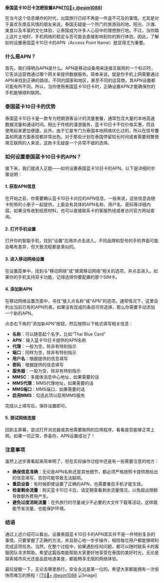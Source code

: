 **泰国蓝卡10日卡怎麽設置APN[[TG💪+ @esim1088](https://t.me/s/esim1088)]**

在当今这个信息爆炸的时代，出国旅行已经不再是一件遥不可及的事情。尤其是对于喜欢东南亚风情的朋友来说，泰国无疑是一个热门的旅游目的地。阳光、沙滩、美食以及丰富的文化体验，让泰国成为许多人心目中的理想旅行地。不过，当你踏上这片土地时，手机网络的稳定与否可能会直接影响到你的旅行体验。因此，了解如何设置泰国蓝卡10日卡的APN（Access Point Name）就显得尤为重要。

### 什么是APN？

首先，我们得明白APN是什么。APN是移动设备用来连接互联网的一个标识符，它告诉运营商通过哪个网关来提供数据服务。简单来说，就是你手机上网需要通过APN来找到正确的路径。不同的国家和地区，甚至不同的运营商，其APN设置都可能有所不同。所以，当你使用泰国蓝卡10日卡时，正确设置APN才能确保你的手机能够顺利联网。

### 泰国蓝卡10日卡的优势

泰国蓝卡10日卡是一款专为短期游客设计的流量套餐，通常包含大量的本地高速数据流量和通话时间。相比于传统的漫游服务，蓝卡10日卡不仅价格实惠，而且使用起来更加便捷。此外，由于它是专门为泰国本地网络优化过的，所以在信号覆盖和网速方面表现都非常出色。对于那些计划在泰国停留较长时间或者需要频繁使用互联网的人来说，这款卡无疑是一个非常不错的选择。

### 如何设置泰国蓝卡10日卡的APN？

接下来，我们就进入正题——如何设置泰国蓝卡10日卡的APN。以下是详细的步骤说明：

#### 1. 获取APN信息
在开始之前，你需要确认蓝卡10日卡对应的APN信息。一般来说，这些信息会随卡附带的小册子一起提供，上面会有具体的APN名称、用户名、密码等详细内容。如果没有收到纸质材料，也可以直接联系卡的客服热线或者访问官方网站查询。

#### 2. 打开手机设置
打开你的智能手机，找到“设置”应用并点击进入。不同品牌和型号的手机界面可能会略有差异，但大致流程都是类似的。

#### 3. 进入移动网络设置
在设置菜单中，找到与“移动网络”或“蜂窝移动网络”相关的选项，并点击进入。如果你的手机支持双卡功能，记得选择你要配置的那个SIM卡。

#### 4. 添加新APN
在移动网络设置页面中，寻找“接入点名称”或“APN”的选项。通常情况下，这里会列出当前已有的APN列表。如果没有现成的条目可供选择，那么你需要手动添加一个新的APN。

点击右下角的“添加新APN”按钮，然后按照以下格式填写相关信息：
- **名称**：可以随意起个名字，比如“Thai Blue Card”
- **APN**：输入蓝卡10日卡提供的APN名称
- **代理**：一般为空，除非有特别指示
- **端口**：同样为空，除非有特别指示
- **用户名**：根据提供的信息填写
- **密码**：根据提供的信息填写
- **服务器**：一般为空，除非有特别指示
- **MMSC**：多媒体消息中心地址，如果需要的话
- **MMS代理**：MMS代理地址，如果需要的话
- **MMS端口**：MMS端口，如果需要的话
- **启用MMS**：勾选此项以启用MMS服务

完成以上填写后，保存设置即可。

#### 5. 测试网络连接
回到主屏幕，尝试打开浏览器或其他需要联网的应用程序，看看是否能够正常上网。如果一切正常，恭喜你，APN设置成功了！

### 注意事项

虽然上述步骤看起来简单明了，但在实际操作过程中还是有一些需要注意的地方：
- **确保信息准确**：无论是APN名称还是其他细节，都必须严格按照卡提供商给出的信息填写，否则可能导致无法联网。
- **重启设备**：有时候即使设置了正确的APN，也需要重启手机才能生效。
- **检查剩余流量**：购买蓝卡10日卡后，请定期查看剩余流量情况，以免超出限额导致额外费用产生。
- **避免过度消耗流量**：在外旅行时尽量减少不必要的大文件下载等活动，这样既能节省流量，也能保护环境。

### 结语

通过上述介绍可以看出，设置泰国蓝卡10日卡的APN其实并不是一件特别复杂的事情。只要掌握了正确的方法，并且耐心地一步步操作，相信每位用户都能够顺利完成这项任务。当然，在整个过程中，如果遇到任何问题，都可以随时联系卡的客服团队寻求帮助。希望这篇指南能帮助大家更好地享受在泰国的美好时光，无论是探索城市风光还是品尝地道美食，都能畅享无阻的网络体验。

最后提醒一下，无论去哪里旅行，安全永远是第一位的。希望大家都能拥有一次愉快而难忘的旅程！[[TG💪+ @esim1088](https://t.me/s/esim1088) ![Image](https://i.postimg.cc/4NQfJmqS/Snipaste-2025-05-13-00-14-12.png)]